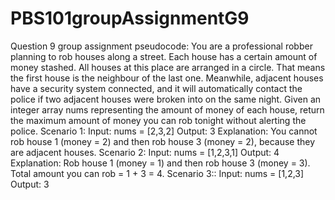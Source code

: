# PBS101groupAssignmentG9
Question 9 group assignment pseudocode: 
You are a professional robber planning to rob houses along a street. Each house
has a certain amount of money stashed. All houses at this place are arranged in a
circle. That means the first house is the neighbour of the last one. Meanwhile,
adjacent houses have a security system connected, and it will automatically
contact the police if two adjacent houses were broken into on the same night.
Given an integer array nums representing the amount of money of each house,
return the maximum amount of money you can rob tonight without alerting the
police.
Scenario 1:
Input: nums = [2,3,2]
Output: 3
Explanation: You cannot rob house 1 (money = 2) and then rob house 3 (money =
2), because they are adjacent houses.
Scenario 2:
Input: nums = [1,2,3,1]
Output: 4
Explanation: Rob house 1 (money = 1) and then rob house 3 (money = 3).
Total amount you can rob = 1 + 3 = 4.
Scenario 3::
Input: nums = [1,2,3]
Output: 3

